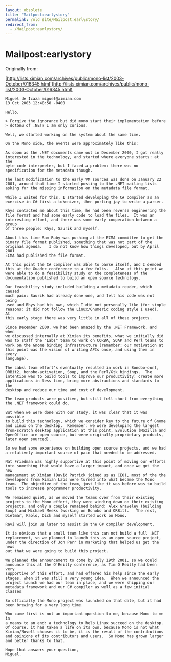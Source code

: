 ```yaml
---
layout: obsolete
title: "Mailpost:earlystory"
permalink: /old_site/Mailpost:earlystory/
redirect_from:
  - /Mailpost:earlystory/
---
```


Mailpost:earlystory
===================

Originally from:

[http://lists.ximian.com/archives/public/mono-list/2003-October/016345.html](http://lists.ximian.com/archives/public/mono-list/2003-October/016345.html)

    Miguel de Icaza miguel@ximian.com
    13 Oct 2003 12:48:58 -0400

    Hello,

    > Forgive the ignorance but did mono start their implementation before
    > dotGnu of .NET? I am only curious. 

    Well, we started working on the system about the same time.

    On the Mono side, the events were approximately like this:

    As soon as the .NET documents came out in December 2000, I got really
    interested in the technology, and started where everyone starts: at the
    byte code interpreter, but I faced a problem: there was no
    specification for the metadata though.

    The last modification to the early VM sources was done on January 22
    2001, around that time I started posting to the .NET mailing lists
    asking for the missing information on the metadata file format.

    While I waited for this, I started developing the C# compiler as an
    exercise in C# first a tokenizer, then porting jay to write a parser. 

    Rhys contacted me about this time, he had been reverse engineering the
    file format and had some early code to load the files.  It was an
    interesting effort, and there was some early cooperation between a group
    of three people: Rhys, Saurik and myself.   

    About this time Sam Ruby was pushing at the ECMA committee to get the
    binary file format published, something that was not part of the
    original agenda.   I do not know how things developed, but by April 2001
    ECMA had published the file format.

    At this point the C# compiler was able to parse itself, and I demoed
    this at the Guadec conference to a few folks.   Also at this point we
    were able to do a feasibility study on the completeness of the
    documentation published to build an open source technology.

    Our feasibility study included building a metadata reader, which caused
    much pain: Saurik had already done one, and felt his code was not being
    used and Rhys had his own, which I did not personally like (for simple
    reasons: it did not follow the Linux/Gnumeric coding style I used).  At
    this early stage there was very little in all of these projects. 

    Since December 2000, we had been amazed by the .NET Framework, and when
    we discussed internally at Ximian its benefits, what we initially did
    was to staff the "Labs" team to work on CORBA, SOAP and Perl teams to
    work on the Gnome binding infrastructure (remember: our motivation at
    this point was the vision of writing APIs once, and using them in every
    language).

    The Labsl team effort's eventually resulted in work in Bonobo-conf,
    ORBit2, bonobo-activation, Soup, and the Perl/Gtk bindings.  The
    intention was to build tools to improve our productivity: create more
    applications in less time, bring more abstractions and standards to the
    desktop and reduce our time and cost of development.

    The team products were positive, but still fell short from everything
    the .NET framework could do. 

    But when we were done with our study, it was clear that it was possible
    to build this technology, which we consider key to the future of Gnome
    and Linux on the desktop.  Remember: we were developing the largest
    from-scratch desktop application at this point, Evolution (Mozilla and
    OpenOffice are open source, but were originally proprietary products,
    later open sourced).

    So we had some experience on building open source projects, and we had
    a relatively important source of pain that needed to be addressed. 

    Nat Friedman was highly supportive at this point of moving our efforts
    into something that would have a larger impact, and once we got the new
    management at Ximian (David Patrick joined us as CEO), most of the the
    developers from Ximian Labs were turned into what became the Mono
    team.  The objective of the team, just like it was before was to build
    tools to increase programmer productivity.

    We remained quiet, as we moved the teams over from their existing
    projects to the Mono effort, they were winding down on their existing
    projects, and only a couple remained behind: Alex Graveley (building
    Soup) and Michael Meeks (working on Bonobo and ORBit).   The rest,
    Dietmar, Paolo, Dick and myself started work on Mono.

    Ravi will join us later to assist in the C# compiler development.

    It is obvious that a small team like this can not build a full .NET
    replacement, so we planned to launch this as an open source project,
    under the direction of Jon Perr in marketing that helped us get the news
    out that we were going to build this project.

    We planned the announcement to come by July 19th 2001, so we could
    announce this at the O'Reilly conference, as Tim O'Reilly had been very
    supportive of this effort, and had offered his help since the early
    stages, when it was still a very young idea.  When we announced the
    project launch we had our team in place, and we were shipping our
    metadata framework and our C# compiler as well as a few initial classes

    So officially the Mono project was launched on that date, but it had
    been brewing for a very long time.

    Who came first is not an important question to me, because Mono to me is
    a means to an end: a technology to help Linux succeed on the desktop. 
    Of course, it has taken a life on its own, because Mono is not what
    Ximian/Novell chooses it to be, it is the result of the contributions
    and opinions of its contributors and users.  So Mono has grown larger
    and better thanks to that. 

    Hope that answers your question,
    Miguel.

